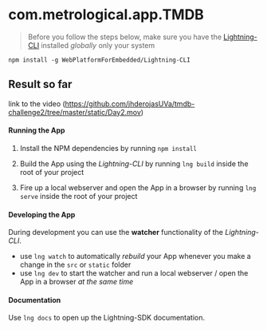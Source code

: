 # com.metrological.app.TMDB

> Before you follow the steps below, make sure you have the
[Lightning-CLI](https://github.com/WebPlatformForEmbedded/Lightning-CLI) installed _globally_ only your system

```
npm install -g WebPlatformForEmbedded/Lightning-CLI
```

## Result so far
link to the video (https://github.com/jhderojasUVa/tmdb-challenge2/tree/master/static/Day2.mov)

#### Running the App

1. Install the NPM dependencies by running `npm install`

2. Build the App using the _Lightning-CLI_ by running `lng build` inside the root of your project

3. Fire up a local webserver and open the App in a browser by running `lng serve` inside the root of your project


#### Developing the App

During development you can use the **watcher** functionality of the _Lightning-CLI_.

- use `lng watch` to automatically _rebuild_ your App whenever you make a change in the `src` or  `static` folder
- use `lng dev` to start the watcher and run a local webserver / open the App in a browser _at the same time_

#### Documentation

Use `lng docs` to open up the Lightning-SDK documentation.

